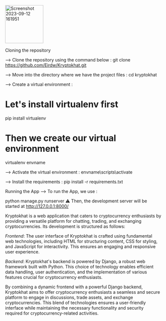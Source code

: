 <img width="123" alt="Screenshot 2023-09-12 161951" src="https://github.com/Eirdw/kryptokhat/assets/96238112/5bd87f6e-ecda-4124-8e46-284f0e34d108">

Cloning the repository

--> Clone the repository using the command below :
git clone https://github.com/Eirdw/Kryptokhat.git

--> Move into the directory where we have the project files :
cd kryptokhat

--> Create a virtual environment :

# Let's install virtualenv first
pip install virtualenv

# Then we create our virtual environment
virtualenv envname


--> Activate the virtual environment :
envname\scripts\activate

--> Install the requirements :
pip install -r requirements.txt


Running the App
--> To run the App, we use :

python manage.py runserver
⚠ Then, the development server will be started at http://127.0.0.1:8000/

















Kryptokhat is a web application that caters to cryptocurrency enthusiasts by providing a versatile platform for chatting, trading, and exchanging cryptocurrencies. Its development is structured as follows:

*Frontend*: The user interface of Kryptokhat is crafted using fundamental web technologies, including HTML for structuring content, CSS for styling, and JavaScript for interactivity. This ensures an engaging and responsive user experience.

*Backend*: Kryptokhat's backend is powered by Django, a robust web framework built with Python. This choice of technology enables efficient data handling, user authentication, and the implementation of various features crucial for cryptocurrency enthusiasts.

By combining a dynamic frontend with a powerful Django backend, Kryptokhat aims to offer cryptocurrency enthusiasts a seamless and secure platform to engage in discussions, trade assets, and exchange cryptocurrencies. This blend of technologies ensures a user-friendly interface while maintaining the necessary functionality and security required for cryptocurrency-related activities.
